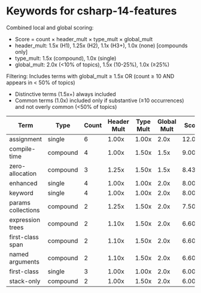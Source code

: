 # Keywords for csharp-14-features

Combined local and global scoring:
- Score = count × header_mult × type_mult × global_mult
- header_mult: 1.5x (H1), 1.25x (H2), 1.1x (H3+), 1.0x (none) [compounds only]
- type_mult: 1.5x (compound), 1.0x (single)
- global_mult: 2.0x (<10% of topics), 1.5x (10-25%), 1.0x (≥25%)

Filtering: Includes terms with global_mult ≥ 1.5x OR (count ≥ 10 AND appears in < 50% of topics)
- Distinctive terms (1.5x+) always included
- Common terms (1.0x) included only if substantive (≥10 occurrences) and not overly common (<50% of topics)

| Term | Type | Count | Header Mult | Type Mult | Global Mult | Score |
|------|------|-------|-------------|-----------|-------------|-------|
| assignment | single | 6 | 1.00x | 1.00x | 2.0x | 12.000 |
| compile-time | compound | 4 | 1.00x | 1.50x | 1.5x | 9.000 |
| zero-allocation | compound | 3 | 1.25x | 1.50x | 1.5x | 8.438 |
| enhanced | single | 4 | 1.00x | 1.00x | 2.0x | 8.000 |
| keyword | single | 4 | 1.00x | 1.00x | 2.0x | 8.000 |
| params collections | compound | 2 | 1.25x | 1.50x | 2.0x | 7.500 |
| expression trees | compound | 2 | 1.10x | 1.50x | 2.0x | 6.600 |
| first-class span | compound | 2 | 1.10x | 1.50x | 2.0x | 6.600 |
| named arguments | compound | 2 | 1.10x | 1.50x | 2.0x | 6.600 |
| first-class | single | 3 | 1.00x | 1.00x | 2.0x | 6.000 |
| stack-only | compound | 2 | 1.00x | 1.50x | 2.0x | 6.000 |
